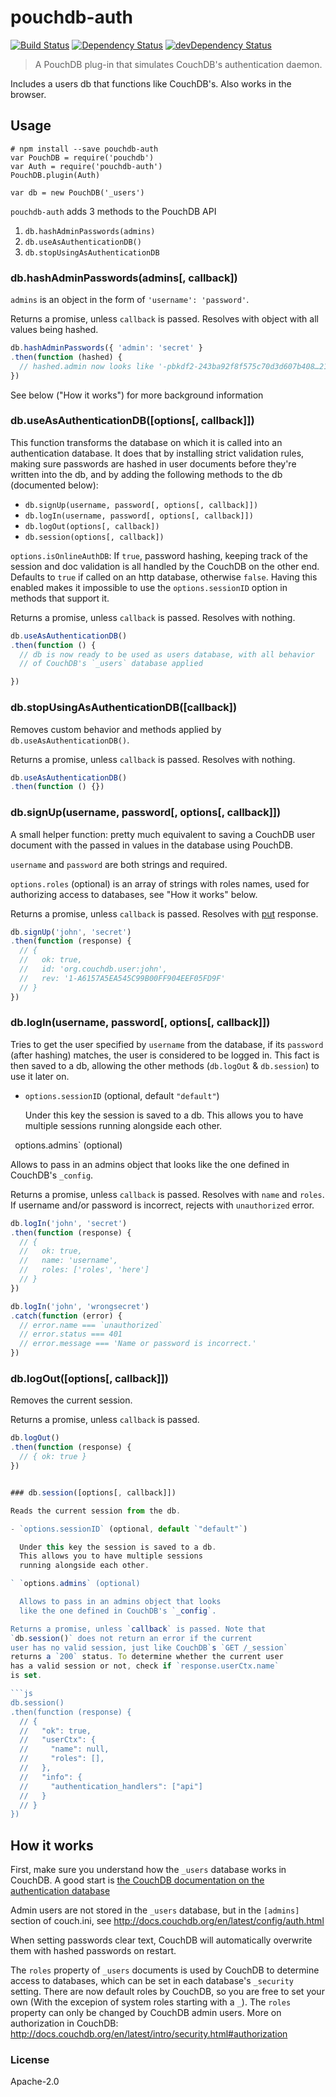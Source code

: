 # pouchdb-auth

[![Build Status](https://travis-ci.org/pouchdb/pouchdb-auth.svg?branch=master)](https://travis-ci.org/pouchdb/pouchdb-auth)
[![Dependency Status](https://david-dm.org/pouchdb/pouchdb-auth.svg)](https://david-dm.org/pouchdb/pouchdb-auth)
[![devDependency Status](https://david-dm.org/pouchdb/pouchdb-auth/dev-status.svg)](https://david-dm.org/pouchdb/pouchdb-auth#info=devDependencies)

> A PouchDB plug-in that simulates CouchDB's authentication daemon.

Includes a users db that functions like CouchDB's. Also works in the browser.

## Usage

```
# npm install --save pouchdb-auth
var PouchDB = require('pouchdb')
var Auth = require('pouchdb-auth')
PouchDB.plugin(Auth)

var db = new PouchDB('_users')
```

`pouchdb-auth` adds 3 methods to the PouchDB API

1. `db.hashAdminPasswords(admins)`
2. `db.useAsAuthenticationDB()`
3. `db.stopUsingAsAuthenticationDB`


### db.hashAdminPasswords(admins[, callback])

`admins` is an object in the form of `'username': 'password'`.

Returns a promise, unless `callback` is passed.
Resolves with object with all values being hashed.

```js
db.hashAdminPasswords({ 'admin': 'secret' }
.then(function (hashed) {
  // hashed.admin now looks like '-pbkdf2-243ba92f8f575c70d3d607b408…21731411301c11cb1d81481f51d1108,10'
})
```

See below ("How it works") for more background information


### db.useAsAuthenticationDB([options[, callback]])

This function transforms the database on which it is called into an
authentication database. It does that by installing strict validation
rules, making sure passwords are hashed in user documents before
they're written into the db, and by adding the following methods
to the db (documented below):

- `db.signUp(username, password[, options[, callback]])`
- `db.logIn(username, password[, options[, callback]])`
- `db.logOut(options[, callback])`
- `db.session(options[, callback])`

`options.isOnlineAuthDB`: If `true`, password hashing, keeping
track of the session and doc validation is all handled by the
CouchDB on the other end. Defaults to `true` if called on an http
database, otherwise `false`. Having this enabled makes it impossible to
use the `options.sessionID` option in methods that support it.

Returns a promise, unless `callback` is passed. Resolves with nothing.

```js
db.useAsAuthenticationDB()
.then(function () {
  // db is now ready to be used as users database, with all behavior
  // of CouchDB's `_users` database applied

})
```

### db.stopUsingAsAuthenticationDB([callback])

Removes custom behavior and methods applied by `db.useAsAuthenticationDB()`.

Returns a promise, unless `callback` is passed. Resolves with nothing.

```js
db.useAsAuthenticationDB()
.then(function () {})
```


### db.signUp(username, password[, options[, callback]])

A small helper function: pretty much equivalent to saving a
CouchDB user document with the passed in values in the database
using PouchDB.

`username` and `password` are both strings and required.

`options.roles` (optional) is an array of strings with roles
names, used for authorizing access to databases, see "How it
works" below.

Returns a promise, unless `callback` is passed. Resolves with
[put](http://pouchdb.com/api.html#create_document) response.

```js
db.signUp('john', 'secret')
.then(function (response) {
  // {
  //   ok: true,
  //   id: 'org.couchdb.user:john',
  //   rev: '1-A6157A5EA545C99B00FF904EEF05FD9F'
  // }
})
```

### db.logIn(username, password[, options[, callback]])

Tries to get the user specified by `username` from the database,
if its `password` (after hashing) matches, the user is considered
to be logged in. This fact is then saved to a db, allowing the
other methods (`db.logOut` & `db.session`) to use it later on.

- `options.sessionID` (optional, default `"default"`)

  Under this key the session is saved to a db.
  This allows you to have multiple sessions
  running alongside each other.

` `options.admins` (optional)

  Allows to pass in an admins object that looks
  like the one defined in CouchDB's `_config`.

Returns a promise, unless `callback` is passed. Resolves with `name`
and `roles`. If username and/or password is incorrect, rejects with
`unauthorized` error.

```js
db.logIn('john', 'secret')
.then(function (response) {
  // {
  //   ok: true,
  //   name: 'username',
  //   roles: ['roles', 'here']
  // }
})

db.logIn('john', 'wrongsecret')
.catch(function (error) {
  // error.name === `unauthorized`
  // error.status === 401
  // error.message === 'Name or password is incorrect.'
})
```


### db.logOut([options[, callback]])

Removes the current session.

Returns a promise, unless `callback` is passed.

```js
db.logOut()
.then(function (response) {
  // { ok: true }
})


### db.session([options[, callback]])

Reads the current session from the db.

- `options.sessionID` (optional, default `"default"`)

  Under this key the session is saved to a db.
  This allows you to have multiple sessions
  running alongside each other.

` `options.admins` (optional)

  Allows to pass in an admins object that looks
  like the one defined in CouchDB's `_config`.

Returns a promise, unless `callback` is passed. Note that
`db.session()` does not return an error if the current
user has no valid session, just like CouchDB`s `GET /_session`
returns a `200` status. To determine whether the current user
has a valid session or not, check if `response.userCtx.name`
is set.

```js
db.session()
.then(function (response) {
  // {
  //   "ok": true,
  //   "userCtx": {
  //     "name": null,
  //     "roles": [],
  //   },
  //   "info": {
  //     "authentication_handlers": ["api"]
  //   }
  // }
})
```


## How it works

First, make sure you understand how the `_users` database works in
CouchDB. A good start is [the CouchDB documentation on the
authentication database](http://docs.couchdb.org/en/latest/intro/security.html#authentication-database)

Admin users are not stored in the `_users` database, but in the `[admins]` section
of couch.ini, see http://docs.couchdb.org/en/latest/config/auth.html

When setting passwords clear text, CouchDB will automatically overwrite
them with hashed passwords on restart.

The `roles` property of `_users` documents is used by CouchDB to determine access to databases,
which can be set in each database's `_security` setting. There are now default roles by CouchDB,
so you are free to set your own (With the excepion of system roles starting with a `_`). The
`roles` property can only be changed by CouchDB admin users. More on authorization in CouchDB:
http://docs.couchdb.org/en/latest/intro/security.html#authorization

### License

Apache-2.0
